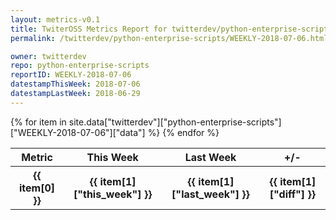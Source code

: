 ```yaml
---
layout: metrics-v0.1
title: TwiterOSS Metrics Report for twitterdev/python-enterprise-scripts | WEEKLY-2018-07-06 | 2018-07-06
permalink: /twitterdev/python-enterprise-scripts/WEEKLY-2018-07-06.html

owner: twitterdev
repo: python-enterprise-scripts
reportID: WEEKLY-2018-07-06
datestampThisWeek: 2018-07-06
datestampLastWeek: 2018-06-29
---
```


<table style="width: 100%">
    <tr>
        <th>Metric</th>
        <th>This Week</th>
        <th>Last Week</th>
        <th>+/-</th>
    </tr>
    {% for item in site.data["twitterdev"]["python-enterprise-scripts"]["WEEKLY-2018-07-06"]["data"] %}
    <tr>
        <th>{{ item[0] }}</th>
        <th>{{ item[1]["this_week"] }}</th>
        <th>{{ item[1]["last_week"] }}</th>
        <th>{{ item[1]["diff"] }}</th>
    </tr>
    {% endfor %}
</table>


